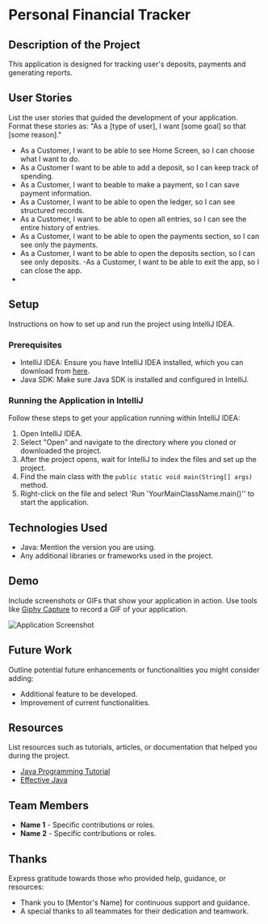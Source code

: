 # Personal Financial Tracker

## Description of the Project

This application is designed for tracking user's deposits, payments and generating reports.

## User Stories

List the user stories that guided the development of your application. Format these stories as: "As a [type of user], I want [some goal] so that [some reason]."

- As a Customer, I want to  be able to see Home Screen, so I can choose what I want to do.
- As a Customer I want to be able to add a deposit, so I can keep track of spending.
- As a Customer, I want to beable to make a payment, so I can save payment information.
- As a Customer, I want to be able to open the ledger, so I can see structured records.
- As a Customer, I want to be able to open all entries, so I can see the entire history of entries.
- As a Customer, I want to be able to open the payments section, so I can see only the payments.
- As a Customer, I want to be able to open the deposits section, so I can see only deposits.
-As a Customer, I want to be able to exit the app, so I can close the app.
-

## Setup

Instructions on how to set up and run the project using IntelliJ IDEA.

### Prerequisites

- IntelliJ IDEA: Ensure you have IntelliJ IDEA installed, which you can download from [here](https://www.jetbrains.com/idea/download/).
- Java SDK: Make sure Java SDK is installed and configured in IntelliJ.

### Running the Application in IntelliJ

Follow these steps to get your application running within IntelliJ IDEA:

1. Open IntelliJ IDEA.
2. Select "Open" and navigate to the directory where you cloned or downloaded the project.
3. After the project opens, wait for IntelliJ to index the files and set up the project.
4. Find the main class with the `public static void main(String[] args)` method.
5. Right-click on the file and select 'Run 'YourMainClassName.main()'' to start the application.

## Technologies Used

- Java: Mention the version you are using.
- Any additional libraries or frameworks used in the project.

## Demo

Include screenshots or GIFs that show your application in action. Use tools like [Giphy Capture](https://giphy.com/apps/giphycapture) to record a GIF of your application.

![Application Screenshot](path/to/your/screenshot.png)

## Future Work

Outline potential future enhancements or functionalities you might consider adding:

- Additional feature to be developed.
- Improvement of current functionalities.

## Resources

List resources such as tutorials, articles, or documentation that helped you during the project.

- [Java Programming Tutorial](https://www.example.com)
- [Effective Java](https://www.example.com)

## Team Members

- **Name 1** - Specific contributions or roles.
- **Name 2** - Specific contributions or roles.

## Thanks

Express gratitude towards those who provided help, guidance, or resources:

- Thank you to [Mentor's Name] for continuous support and guidance.
- A special thanks to all teammates for their dedication and teamwork.
